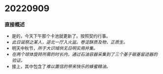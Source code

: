 # 20220909

### 直接概述

- 是的，今天下午那个卡池就更新了。按照契约行事。
- *此日诞祭之某人，逆北一厅入火盆。卷淀酥质及物，正质生。*
- 明天中秋节，*所于大识域供无日明实用并集。*
- *在两个球体旋转所需的时长内，通过石油容器采集到了三个基于碳基留迹器的验证。*
- 接上，其中包含了*难以置信的带来快乐的蜂蜜精油。*
